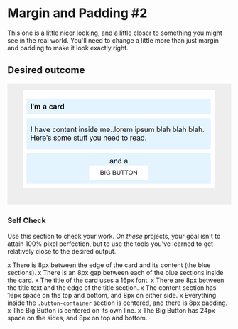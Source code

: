 # Margin and Padding #2

This one is a little nicer looking, and a little closer to something you might see in the real world. You'll need to change a little more than just margin and padding to make it look exactly right.

## Desired outcome
![desired outcome](./desired-outcome.png)

### Self Check
Use this section to check your work. On _these_ projects, your goal isn't to attain 100% pixel perfection, but to use the tools you've learned to get relatively close to the desired output.

x There is 8px between the edge of the card and its content (the blue sections).
x There is an 8px gap between each of the blue sections inside the card.
x The title of the card uses a 16px font.
x There are 8px between the title text and the edge of the title section.
x The content section has 16px space on the top and bottom, and 8px on either side.
x Everything inside the `.button-container` section is centered, and there is 8px padding.
x The Big Button is centered on its own line.
x The Big Button has 24px space on the sides, and 8px on top and bottom.
